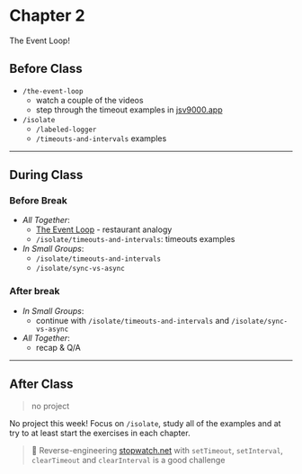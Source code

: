 # Chapter 2

The Event Loop!

## Before Class

- `/the-event-loop`
  - watch a couple of the videos
  - step through the timeout examples in [jsv9000.app](https://www.jsv9000.app/)
- `/isolate`
  - `/labeled-logger`
  - `/timeouts-and-intervals` examples

---

## During Class

### Before Break

- _All Together_:
  - [The Event Loop](https://www.youtube.com/watch?v=EI7sN1dDwcY) - restaurant analogy
  - `/isolate/timeouts-and-intervals`: timeouts examples
- _In Small Groups_:
  - `/isolate/timeouts-and-intervals`
  - `/isolate/sync-vs-async`

### After break

- _In Small Groups_:
  - continue with `/isolate/timeouts-and-intervals` and `/isolate/sync-vs-async`
- _All Together_:
  - recap & Q/A

---

## After Class

> no project

No project this week! Focus on `/isolate`, study all of the examples and at try to at least start the exercises in each chapter.

> 🐔 Reverse-engineering [stopwatch.net](https://stopwatch.net/) with `setTimeout`, `setInterval`, `clearTimeout` and `clearInterval` is a good challenge
